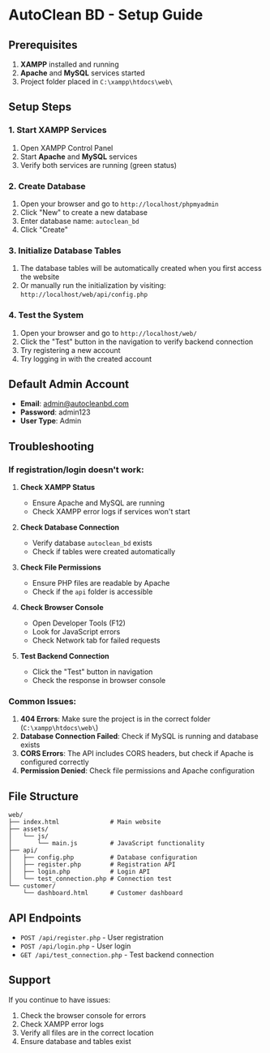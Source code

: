 # AutoClean BD - Setup Guide

## Prerequisites
1. **XAMPP** installed and running
2. **Apache** and **MySQL** services started
3. Project folder placed in `C:\xampp\htdocs\web\`

## Setup Steps

### 1. Start XAMPP Services
1. Open XAMPP Control Panel
2. Start **Apache** and **MySQL** services
3. Verify both services are running (green status)

### 2. Create Database
1. Open your browser and go to `http://localhost/phpmyadmin`
2. Click "New" to create a new database
3. Enter database name: `autoclean_bd`
4. Click "Create"

### 3. Initialize Database Tables
1. The database tables will be automatically created when you first access the website
2. Or manually run the initialization by visiting: `http://localhost/web/api/config.php`

### 4. Test the System
1. Open your browser and go to `http://localhost/web/`
2. Click the "Test" button in the navigation to verify backend connection
3. Try registering a new account
4. Try logging in with the created account

## Default Admin Account
- **Email**: admin@autocleanbd.com
- **Password**: admin123
- **User Type**: Admin

## Troubleshooting

### If registration/login doesn't work:

1. **Check XAMPP Status**
   - Ensure Apache and MySQL are running
   - Check XAMPP error logs if services won't start

2. **Check Database Connection**
   - Verify database `autoclean_bd` exists
   - Check if tables were created automatically

3. **Check File Permissions**
   - Ensure PHP files are readable by Apache
   - Check if the `api` folder is accessible

4. **Check Browser Console**
   - Open Developer Tools (F12)
   - Look for JavaScript errors
   - Check Network tab for failed requests

5. **Test Backend Connection**
   - Click the "Test" button in navigation
   - Check the response in browser console

### Common Issues:

1. **404 Errors**: Make sure the project is in the correct folder (`C:\xampp\htdocs\web\`)
2. **Database Connection Failed**: Check if MySQL is running and database exists
3. **CORS Errors**: The API includes CORS headers, but check if Apache is configured correctly
4. **Permission Denied**: Check file permissions and Apache configuration

## File Structure
```
web/
├── index.html              # Main website
├── assets/
│   └── js/
│       └── main.js         # JavaScript functionality
├── api/
│   ├── config.php          # Database configuration
│   ├── register.php        # Registration API
│   ├── login.php           # Login API
│   └── test_connection.php # Connection test
└── customer/
    └── dashboard.html      # Customer dashboard
```

## API Endpoints
- `POST /api/register.php` - User registration
- `POST /api/login.php` - User login
- `GET /api/test_connection.php` - Test backend connection

## Support
If you continue to have issues:
1. Check the browser console for errors
2. Check XAMPP error logs
3. Verify all files are in the correct location
4. Ensure database and tables exist 